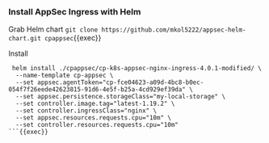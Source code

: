 
<br>

### Install AppSec Ingress with Helm

Grab Helm chart
`git clone https://github.com/mkol5222/appsec-helm-chart.git cpappsec`{{exec}}

Install
```
 helm install ./cpappsec/cp-k8s-appsec-nginx-ingress-4.0.1-modified/ \
  --name-template cp-appsec \
  --set appsec.agentToken="cp-fce04623-a09d-4bc8-b0ec-054f7f26eede42623815-91d6-4e5f-b25a-4cd929ef39da" \
  --set appsec.persistence.storageClass="my-local-storage" \
  --set controller.image.tag="latest-1.19.2" \
  --set controller.ingressClass="nginx" \
  --set appsec.resources.requests.cpu="10m" \
  --set controller.resources.requests.cpu="10m"
```{{exec}}


